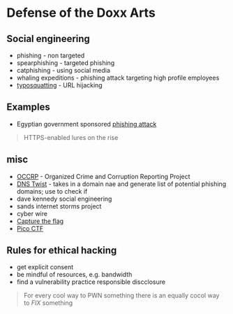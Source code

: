 # Defense of the Doxx Arts

## Social engineering
* phishing            - non targeted
* spearphishing       - targeted phishing
* catphishing         - using social media
* whaling expeditions - phishing attack targeting high profile employees
* [typosquatting](https://en.wikipedia.org/wiki/Typosquatting "wikipedia") - URL hijacking

## Examples
* Egyptian government sponsored [phishing attack](https://www.amnesty.org/en/latest/research/2019/03/phishing-attacks-using-third-party-applications-against-egyptian-civil-society-organizations/ "amnesty international website")

> HTTPS-enabled lures on the rise

## misc
* [OCCRP](https://www.occrp.org/en "occrp website") - Organized Crime and Corruption Reporting Project
* [DNS Twist](https://github.com/elceef/dnstwist "github") - takes in a domain nae and generate list of potential phishing domains; use to check if 
* dave kennedy social engineering 
* sands internet storms project
* cyber wire
* [Capture the flag](https://ctftime.org/ "ctf time website") 
* [Pico CTF](https://picoctf.com/ "pico ctf")

## Rules for ethical hacking
* get explicit consent
* be mindful of resources, e.g. bandwidth
* find a vulnerability practice responsible  discclosure

> For every cool way to PWN something there is an equally cocol way to *FIX* something


